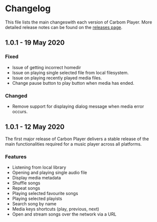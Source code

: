 # Changelog

This file lists the main changeswith each version of Carbom Player. More detailed release notes can be found on the [releases page](Https://github.com/carbonplayer/carbon/releases).


## 1.0.1 - 19 May 2020

### Fixed

* Issue of getting incorrect homedir
* Issue on playing single selected file from local filesystem.
* Issue on playing recently played media files.
* Change pause button to play button when media has ended.

### Changed

* Remove support for displaying dialog message when media error occurs.


## 1.0.1 - 12 May 2020

The first major release of Carbon Player delivers a stable release of the main functionalities required for a music player across all platforms.

### Features

* Listening from local library
* Opening and playing single audio file
* Display media metadata
* Shuffle songs
* Repeat songs
* Playing selected favourite songs
* Playing selected playists
* Search song by name
* Media keys shortcuts (play, previous, next)
* Open and stream songs over the network via a URL
